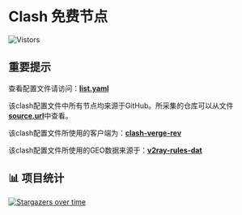 # Clash 免费节点

![Vistors](https://visitor-badge.laobi.icu/badge?page_id=qianlima8888.autoClashProxy)

## 重要提示
查看配置文件请访问：[**list.yaml**](https://raw.githubusercontent.com/qianlima8888/autoClashProxy/refs/heads/main/list.yaml)

该clash配置文件中所有节点均来源于GitHub。所采集的仓库可以从文件[**source.url**](https://raw.githubusercontent.com/qianlima8888/autoClashProxy/refs/heads/main/source.url)中查看。

该clash配置文件所使用的客户端为：[**clash-verge-rev**](https://github.com/clash-verge-rev/clash-verge-rev)

该clash配置文件所使用的GEO数据来源于：[**v2ray-rules-dat**](https://github.com/Loyalsoldier/v2ray-rules-dat)

## 📊 项目统计

[![Stargazers over time](https://starchart.cc/qianlima8888/autoClashProxy.svg)](https://starchart.cc/qianlima8888/autoClashProxy)
